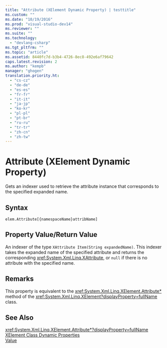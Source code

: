 ```yaml
---
title: "Attribute (XElement Dynamic Property) | testtitle"
ms.custom: ""
ms.date: "10/19/2016"
ms.prod: "visual-studio-dev14"
ms.reviewer: ""
ms.suite: ""
ms.technology: 
  - "devlang-csharp"
ms.tgt_pltfrm: ""
ms.topic: "article"
ms.assetid: 8440fc7d-b3b4-4726-8ec8-492e6af79642
caps.latest.revision: 2
ms.author: "kempb"
manager: "ghogen"
translation.priority.ht: 
  - "cs-cz"
  - "de-de"
  - "es-es"
  - "fr-fr"
  - "it-it"
  - "ja-jp"
  - "ko-kr"
  - "pl-pl"
  - "pt-br"
  - "ru-ru"
  - "tr-tr"
  - "zh-cn"
  - "zh-tw"
---
```

# Attribute (XElement Dynamic Property)
Gets an indexer used to retrieve the attribute instance that corresponds to the specified expanded name.  
  
## Syntax  
  
```  
elem.Attribute[{namespaceName}attribName]  
```  
  
## Property Value/Return Value  
 An indexer of the type `XAttribute Item(String expandedName)`. This indexer takes the expanded name of the specified attribute and returns the corresponding <xref:System.Xml.Linq.XAttribute>, or `null` if there is no attribute with the specified name.  
  
## Remarks  
 This property is equivalent to the <xref:System.Xml.Linq.XElement.Attribute*> method of the <xref:System.Xml.Linq.XElement?displayProperty=fullName> class.  
  
## See Also  
 <xref:System.Xml.Linq.XElement.Attribute*?displayProperty=fullName>   
 [XElement Class Dynamic Properties](../designers/xelement-class-dynamic-properties.md)   
 [Value](../designers/value--xattribute-dynamic-property-.md)